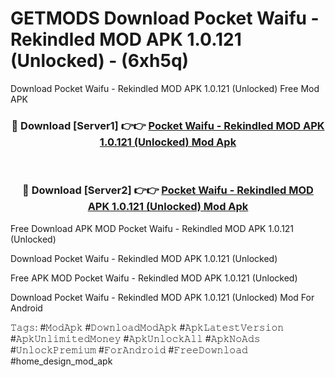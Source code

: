 # GETMODS Download Pocket Waifu - Rekindled MOD APK 1.0.121 (Unlocked) - (6xh5q)
Download Pocket Waifu - Rekindled MOD APK 1.0.121 (Unlocked) Free Mod APK

<div align="center">
<h3>🔴 Download [Server1] 👉👉 <a href="https://apk-comot.site?title=Pocket_Waifu_-_Rekindled_MOD_APK_1.0.121_(Unlocked)">Pocket Waifu - Rekindled MOD APK 1.0.121 (Unlocked) Mod Apk</a></h3><br>

<h3>🔴 Download [Server2] 👉👉 <a href="https://apk-comot.site?title=Pocket_Waifu_-_Rekindled_MOD_APK_1.0.121_(Unlocked)">Pocket Waifu - Rekindled MOD APK 1.0.121 (Unlocked) Mod Apk</a></h3>
</div>


Free Download APK MOD Pocket Waifu - Rekindled MOD APK 1.0.121 (Unlocked)

Download Pocket Waifu - Rekindled MOD APK 1.0.121 (Unlocked) 

Free APK MOD Pocket Waifu - Rekindled MOD APK 1.0.121 (Unlocked) 

Download Pocket Waifu - Rekindled MOD APK 1.0.121 (Unlocked) Mod For Android

𝚃𝚊𝚐𝚜: #𝙼𝚘𝚍𝙰𝚙𝚔 #𝙳𝚘𝚠𝚗𝚕𝚘𝚊𝚍𝙼𝚘𝚍𝙰𝚙𝚔 #𝙰𝚙𝚔𝙻𝚊𝚝𝚎𝚜𝚝𝚅𝚎𝚛𝚜𝚒𝚘𝚗 #𝙰𝚙𝚔𝚄𝚗𝚕𝚒𝚖𝚒𝚝𝚎𝚍𝙼𝚘𝚗𝚎𝚢 #𝙰𝚙𝚔𝚄𝚗𝚕𝚘𝚌𝚔𝙰𝚕𝚕 #𝙰𝚙𝚔𝙽𝚘𝙰𝚍𝚜 #𝚄𝚗𝚕𝚘𝚌𝚔𝙿𝚛𝚎𝚖𝚒𝚞𝚖 #𝙵𝚘𝚛𝙰𝚗𝚍𝚛𝚘𝚒𝚍 #𝙵𝚛𝚎𝚎𝙳𝚘𝚠𝚗𝚕𝚘𝚊𝚍 #home_design_mod_apk